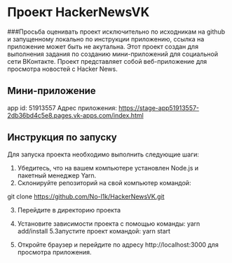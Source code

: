# Проект HackerNewsVK
###Просьба оценивать проект исключительно по исходникам на github и запущенному локально по инструкции приложению, ссылка на приложение может быть не акутальна.
Этот проект создан для выполнения задания по созданию мини-приложений для социальной сети ВКонтакте. Проект представляет собой веб-приложение для просмотра новостей с Hacker News.

## Мини-приложение
app id: 51913557
Адрес приложения: https://stage-app51913557-2db36bd4c5e8.pages.vk-apps.com/index.html

## Инструкция по запуску

Для запуска проекта необходимо выполнить следующие шаги:

1. Убедитесь, что на вашем компьютере установлен Node.js и пакетный менеджер Yarn.
2. Склонируйте репозиторий на свой компьютер командой:

git clone https://github.com/No-l1k/HackerNewsVK.git

3. Перейдите в директорию проекта
4. Установите зависимости проекта с помощью команды:
yarn add/install
5.Запустите проект командой:
yarn start

6. Откройте браузер и перейдите по адресу http://localhost:3000 для просмотра приложения.
